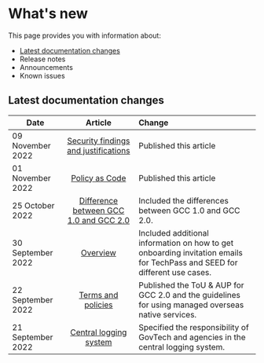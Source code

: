 # What's new
This page provides you with information about:


- [Latest documentation changes](#latest-documentation-changes)
- Release notes
- Announcements
- Known issues


## Latest documentation changes

| Date  | Article | Change |
| ------------- |:-------------:|:-------------|
| 09 November 2022 | [Security findings and justifications](security-findings-and-justifications) | Published this article |
| 01 November 2022 | [Policy as Code](https://docs.developer.tech.gov.sg/docs/gcc-version-2-user-documentation/policy-as-code/overview) | Published this article |
| 25 October 2022 | [Difference between GCC 1.0 and GCC 2.0](https://docs.developer.tech.gov.sg/docs/gcc-version-2-user-documentation/gcc-1-0-vs-gcc-2-0/gcc-1-vs-2) | Included the differences between GCC 1.0 and GCC 2.0.|
| 30 September 2022 | [Overview](https://docs.developer.tech.gov.sg/docs/gcc-version-2-user-documentation/) | Included additional information on how to get onboarding invitation emails for TechPass and SEED for different use cases. |
| 22 September 2022 | [Terms and policies](terms-and-policies) | Published the ToU & AUP for GCC 2.0 and the guidelines for using managed overseas native services. |
| 21 September 2022 | [Central logging system](gcc-central-logging-system/aws-log-management-on-gcc) | Specified the responsibility of GovTech and agencies in the central logging system. |